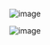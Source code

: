 ![image](https://user-images.githubusercontent.com/63588046/209757773-050ac8d2-3feb-4bd2-807b-b48a245db495.png)

![image](https://user-images.githubusercontent.com/63588046/209757754-3295ce47-2008-496f-a679-445d303b8d41.png)
